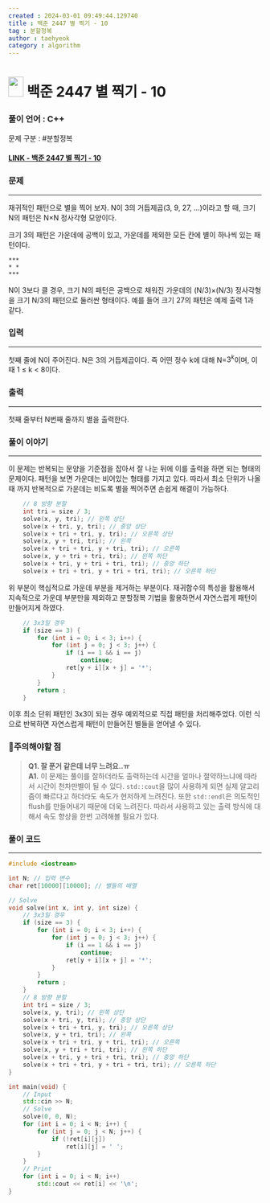 ```yaml
---
created : 2024-03-01 09:49:44.129740
title : 백준 2447 별 찍기 - 10
tag : 분할정복
author : taehyeok
category : algorithm
---
```

# <img src="https://d2gd6pc034wcta.cloudfront.net/tier/11.svg" width="30" height="40"> 백준 2447 별 찍기 - 10


### 풀이 언어 : C++

문제 구분 : #분할정복
#### [LINK - 백준 2447 별 찍기 - 10](https://www.acmicpc.net/problem/2447)

### 문제
<hr>

재귀적인 패턴으로 별을 찍어 보자. N이 3의 거듭제곱(3, 9, 27, ...)이라고 할 때, 크기 N의 패턴은 N×N 정사각형 모양이다.

크기 3의 패턴은 가운데에 공백이 있고, 가운데를 제외한 모든 칸에 별이 하나씩 있는 패턴이다.

```
***
* *
***
```

N이 3보다 클 경우, 크기 N의 패턴은 공백으로 채워진 가운데의 (N/3)×(N/3) 정사각형을 크기 N/3의 패턴으로 둘러싼 형태이다. 예를 들어 크기 27의 패턴은 예제 출력 1과 같다.

### 입력
<hr>

첫째 줄에 N이 주어진다. N은 3의 거듭제곱이다. 즉 어떤 정수 k에 대해 N=$3^k$이며, 이때 1 ≤ k < 8이다.
### 출력
<hr>

첫째 줄부터 N번째 줄까지 별을 출력한다.
### 풀이 이야기
<hr>

이 문제는 반복되는 문양을 기준점을 잡아서 잘 나눈 뒤에 이를 출력을 하면 되는 형태의 문제이다. 패턴을 보면 가운데는 비어있는 형태를 가지고 있다. 따라서 최소 단위가 나올 때 까지 반복적으로 가운데는 비도록 별을 찍어주면 손쉽게 해결이 가능하다.
```c++
    // 8 방향 분할
    int tri = size / 3;
    solve(x, y, tri); // 왼쪽 상단
    solve(x + tri, y, tri); // 중앙 상단
    solve(x + tri + tri, y, tri); // 오른쪽 상단
    solve(x, y + tri, tri); // 왼쪽
    solve(x + tri + tri, y + tri, tri); // 오른쪽
    solve(x, y + tri + tri, tri); // 왼쪽 하단
    solve(x + tri, y + tri + tri, tri); // 중앙 하단
    solve(x + tri + tri, y + tri + tri, tri); // 오른쪽 하단
```
위 부분이 핵심적으로 가운데 부분을 제거하는 부분이다. 재귀함수의 특성을 활용해서 지속적으로 가운데 부분만을 제외하고 분할정복 기법을 활용하면서 자연스럽게 패턴이 만들어지게 하였다.

```c++
    // 3x3일 경우 
    if (size == 3) {
        for (int i = 0; i < 3; i++) {
            for (int j = 0; j < 3; j++) {
                if (i == 1 && i == j)
                    continue;
                ret[y + i][x + j] = '*';
            }
        }
        return ;
    }
```
이후 최소 단위 패턴인 3x3이 되는 경우 예외적으로 직접 패턴을 처리해주었다. 이런 식으로 반복하면 자연스럽게 패턴이 만들어진 별들을 얻어낼 수 있다.

### 🚨주의해야할 점
>**Q1. 잘 푼거 같은데 너무 느려요..ㅠ**  
>**A1.** 이 문제는 풀이를 잘하더라도 출력하는데 시간을 얼마나 절약하느냐에 따라서 시간이 천차만별이 될 수 있다. `std::cout`을 많이 사용하게 되면 실제 알고리즘이 빠르다고 하더라도 속도가 현저하게 느려진다. 또한 `std::endl`은 의도적인 flush를 만들어내기 때문에 더욱 느려진다. 따라서 사용하고 있는 출력 방식에 대해서 속도 향상을 한번 고려해볼 필요가 있다.


### 풀이 코드
<hr>

``` c++
#include <iostream>

int N; // 입력 변수
char ret[10000][10000]; // 별들의 배열

// Solve
void solve(int x, int y, int size) {
    // 3x3일 경우 
    if (size == 3) {
        for (int i = 0; i < 3; i++) {
            for (int j = 0; j < 3; j++) {
                if (i == 1 && i == j)
                    continue;
                ret[y + i][x + j] = '*';
            }
        }
        return ;
    }
    // 8 방향 분할
    int tri = size / 3;
    solve(x, y, tri); // 왼쪽 상단
    solve(x + tri, y, tri); // 중앙 상단
    solve(x + tri + tri, y, tri); // 오른쪽 상단
    solve(x, y + tri, tri); // 왼쪽
    solve(x + tri + tri, y + tri, tri); // 오른쪽
    solve(x, y + tri + tri, tri); // 왼쪽 하단
    solve(x + tri, y + tri + tri, tri); // 중앙 하단
    solve(x + tri + tri, y + tri + tri, tri); // 오른쪽 하단
}

int main(void) {
    // Input
    std::cin >> N;
    // Solve
    solve(0, 0, N);
    for (int i = 0; i < N; i++) {
        for (int j = 0; j < N; j++) {
            if (!ret[i][j])
                ret[i][j] = ' ';
        }
    }
    // Print
    for (int i = 0; i < N; i++)
        std::cout << ret[i] << '\n';
}
```
